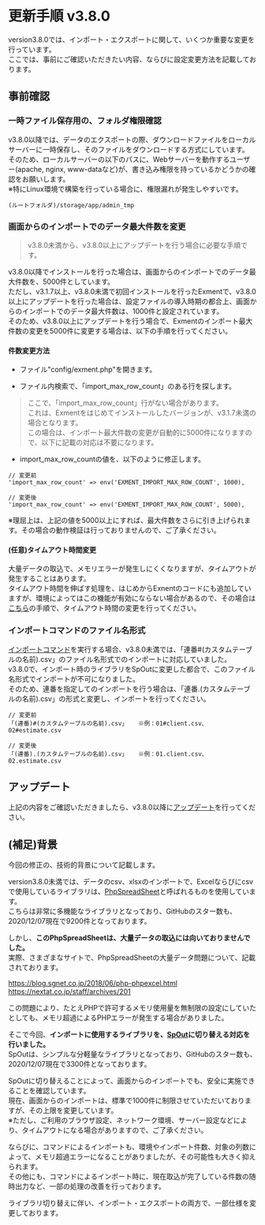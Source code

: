 # 更新手順 v3.8.0
version3.8.0では、インポート・エクスポートに関して、いくつか重要な変更を行っています。  
ここでは、事前にご確認いただきたい内容、ならびに設定変更方法を記載しております。


## 事前確認

### 一時ファイル保存用の、フォルダ権限確認

v3.8.0以降では、データのエクスポートの際、ダウンロードファイルをローカルサーバーに一時保存し、そのファイルをダウンロードする方式にしています。  
そのため、ローカルサーバーの以下のパスに、Webサーバーを動作するユーザー(apache, nginx, www-dataなど)が、書き込み権限を持っているかどうかの確認をお願いします。  
※特にLinux環境で構築を行っている場合に、権限漏れが発生しやすいです。

```
(ルートフォルダ)/storage/app/admin_tmp
```

### 画面からのインポートでのデータ最大件数を変更

> v3.8.0未満から、v3.8.0以上にアップデートを行う場合に必要な手順です。

v3.8.0以降でインストールを行った場合は、画面からのインポートでのデータ最大件数を、5000件としています。  
ただし、v3.1.7以上、v3.8.0未満で初回インストールを行ったExmentで、v3.8.0以上にアップデートを行った場合は、設定ファイルの導入時期の都合上、画面からのインポートでのデータ最大件数は、1000件と設定されています。  
そのため、v3.8.0以上にアップデートを行う場合で、Exmentのインポート最大件数の変更を5000件に変更する場合は、以下の手順を行ってください。


#### 件数変更方法

- ファイル"config/exment.php"を開きます。

- ファイル内検索で、「import_max_row_count」のある行を探します。

> ここで、「import_max_row_count」行がない場合があります。  
これは、Exmentをはじめてインストールしたバージョンが、v3.1.7未満の場合となります。  
この場合は、インポート最大件数の変更が自動的に5000件になりますので、以下に記載の対応は不要になります。

- import_max_row_countの値を、以下のように修正します。

```
// 変更前
'import_max_row_count' => env('EXMENT_IMPORT_MAX_ROW_COUNT', 1000),

// 変更後
'import_max_row_count' => env('EXMENT_IMPORT_MAX_ROW_COUNT', 5000),
```

<span class="small">※理屈上は、上記の値を5000以上にすれば、最大件数をさらに引き上げられます。その場合の動作検証は行っておりませんので、ご了承ください。</small>


#### (任意)タイムアウト時間変更
大量データの取込で、メモリエラーが発生しにくくなりますが、タイムアウトが発生することはあります。  
タイムアウト時間を伸ばす処理を、はじめからExnentのコードにも追加していますが、環境によってはこの機能が有効にならない場合があるので、その場合は[こちら](/ja/additional_php_ini)の手順で、タイムアウト時間の変更を行ってください。


### インポートコマンドのファイル名形式

[インポートコマンド](/ja/data_cmd_import_export)を実行する場合、v3.8.0未満では、「<span class="bold">連番<span class="red">#</span>(カスタムテーブルの名前).csv</span>」のファイル名形式でのインポートに対応していました。  
v3.8.0で、インポート時のライブラリをSpOutに変更した都合で、このファイル名形式でインポートが不可になりました。  
そのため、連番を指定してのインポートを行う場合は、「<span class="bold">連番<span class="red">.</span>(カスタムテーブルの名前).csv</span>」の形式と変更し、インポートを行ってください。

```
// 変更前
「(連番)#(カスタムテーブルの名前).csv」   ※例：01#client.csv、02#estimate.csv

// 変更後
「(連番).(カスタムテーブルの名前).csv」   ※例：01.client.csv、02.estimate.csv
```


## アップデート
上記の内容をご確認いただきましたら、v3.8.0以降に[アップデート](/ja/update)を行ってください。



## (補足)背景
今回の修正の、技術的背景について記載します。  
  
version3.8.0未満では、データのcsv、xlsxのインポートで、Excelならびにcsvで使用しているライブラリは、[PhpSpreadSheet](https://github.com/PHPOffice/phpspreadsheet/)と呼ばれるものを使用しています。  
こちらは非常に多機能なライブラリとなっており、GitHubのスター数も、2020/12/07現在で9200件となっております。  
    
しかし、**このPhpSpreadSheetは、大量データの取込には向いておりませんでした。**  
実際、さまざまなサイトで、PhpSpreadSheetの大量データ問題について、記載されております。  
  
https://blog.sgnet.co.jp/2018/06/php-phpexcel.html  
https://nextat.co.jp/staff/archives/201  
  
この問題により、たとえPHPで許可するメモリ使用量を無制限の設定にしていたとしても、メモリ超過によるPHPエラーが発生する場合がありました。  
  
そこで今回、**インポートに使用するライブラリを、[SpOut](https://github.com/box/spout)に切り替える対応を行いました。**  
SpOutは、シンプルな分軽量なライブラリとなっており、GitHubのスター数も、2020/12/07現在で3300件となっております。  
  
SpOutに切り替えることによって、画面からのインポートでも、安全に実施できることを確認しています。  
現在、画面からのインポートは、標準で1000件に制限させていただいておりますが、その上限を変更しています。  
※ただし、ご利用のブラウザ設定、ネットワーク環境、サーバー設定などにより、タイムアウトになる場合がありますので、ご了承ください。
  
ならびに、コマンドによるインポートも、環境やインポート件数、対象の列数によって、メモリ超過エラーになることがありましたが、その可能性も大きく抑えられます。  
その他にも、コマンドによるインポート時に、現在取込が完了している件数の随時出力など、一部の処理の改善を行っております。  

ライブラリ切り替えに伴い、インポート・エクスポートの両方で、一部仕様を変更しております。  
